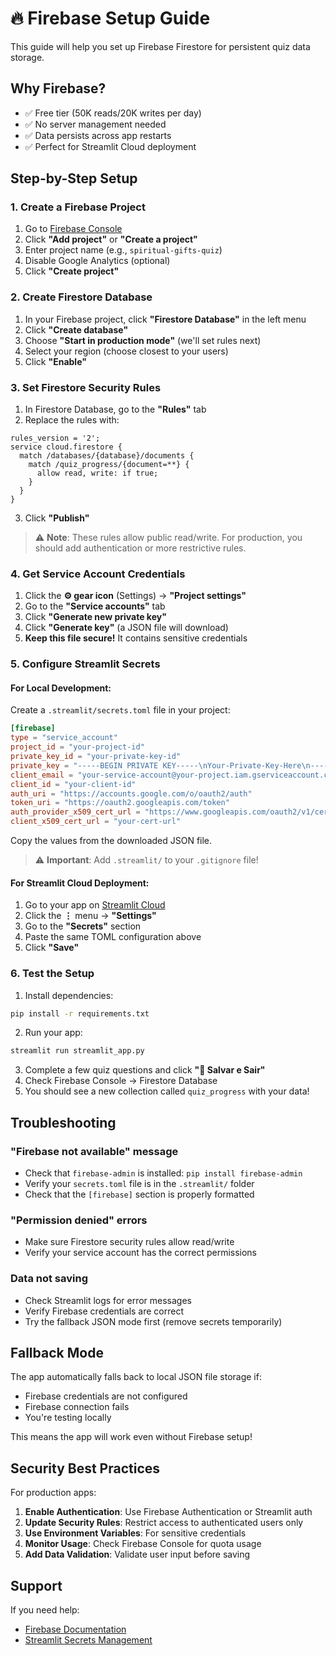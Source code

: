 # 🔥 Firebase Setup Guide

This guide will help you set up Firebase Firestore for persistent quiz data storage.

## Why Firebase?

- ✅ Free tier (50K reads/20K writes per day)
- ✅ No server management needed
- ✅ Data persists across app restarts
- ✅ Perfect for Streamlit Cloud deployment

## Step-by-Step Setup

### 1. Create a Firebase Project

1. Go to [Firebase Console](https://console.firebase.google.com/)
2. Click **"Add project"** or **"Create a project"**
3. Enter project name (e.g., `spiritual-gifts-quiz`)
4. Disable Google Analytics (optional)
5. Click **"Create project"**

### 2. Create Firestore Database

1. In your Firebase project, click **"Firestore Database"** in the left menu
2. Click **"Create database"**
3. Choose **"Start in production mode"** (we'll set rules next)
4. Select your region (choose closest to your users)
5. Click **"Enable"**

### 3. Set Firestore Security Rules

1. In Firestore Database, go to the **"Rules"** tab
2. Replace the rules with:

```
rules_version = '2';
service cloud.firestore {
  match /databases/{database}/documents {
    match /quiz_progress/{document=**} {
      allow read, write: if true;
    }
  }
}
```

3. Click **"Publish"**

> ⚠️ **Note**: These rules allow public read/write. For production, you should add authentication or more restrictive rules.

### 4. Get Service Account Credentials

1. Click the **⚙️ gear icon** (Settings) → **"Project settings"**
2. Go to the **"Service accounts"** tab
3. Click **"Generate new private key"**
4. Click **"Generate key"** (a JSON file will download)
5. **Keep this file secure!** It contains sensitive credentials

### 5. Configure Streamlit Secrets

#### For Local Development:

Create a `.streamlit/secrets.toml` file in your project:

```toml
[firebase]
type = "service_account"
project_id = "your-project-id"
private_key_id = "your-private-key-id"
private_key = "-----BEGIN PRIVATE KEY-----\nYour-Private-Key-Here\n-----END PRIVATE KEY-----\n"
client_email = "your-service-account@your-project.iam.gserviceaccount.com"
client_id = "your-client-id"
auth_uri = "https://accounts.google.com/o/oauth2/auth"
token_uri = "https://oauth2.googleapis.com/token"
auth_provider_x509_cert_url = "https://www.googleapis.com/oauth2/v1/certs"
client_x509_cert_url = "your-cert-url"
```

Copy the values from the downloaded JSON file.

> ⚠️ **Important**: Add `.streamlit/` to your `.gitignore` file!

#### For Streamlit Cloud Deployment:

1. Go to your app on [Streamlit Cloud](https://share.streamlit.io/)
2. Click the **⋮** menu → **"Settings"**
3. Go to the **"Secrets"** section
4. Paste the same TOML configuration above
5. Click **"Save"**

### 6. Test the Setup

1. Install dependencies:

```bash
pip install -r requirements.txt
```

2. Run your app:

```bash
streamlit run streamlit_app.py
```

3. Complete a few quiz questions and click **"💾 Salvar e Sair"**
4. Check Firebase Console → Firestore Database
5. You should see a new collection called `quiz_progress` with your data!

## Troubleshooting

### "Firebase not available" message

- Check that `firebase-admin` is installed: `pip install firebase-admin`
- Verify your `secrets.toml` file is in the `.streamlit/` folder
- Check that the `[firebase]` section is properly formatted

### "Permission denied" errors

- Make sure Firestore security rules allow read/write
- Verify your service account has the correct permissions

### Data not saving

- Check Streamlit logs for error messages
- Verify Firebase credentials are correct
- Try the fallback JSON mode first (remove secrets temporarily)

## Fallback Mode

The app automatically falls back to local JSON file storage if:

- Firebase credentials are not configured
- Firebase connection fails
- You're testing locally

This means the app will work even without Firebase setup!

## Security Best Practices

For production apps:

1. **Enable Authentication**: Use Firebase Authentication or Streamlit auth
2. **Update Security Rules**: Restrict access to authenticated users only
3. **Use Environment Variables**: For sensitive credentials
4. **Monitor Usage**: Check Firebase Console for quota usage
5. **Add Data Validation**: Validate user input before saving

## Support

If you need help:

- [Firebase Documentation](https://firebase.google.com/docs/firestore)
- [Streamlit Secrets Management](https://docs.streamlit.io/streamlit-community-cloud/deploy-your-app/secrets-management)
